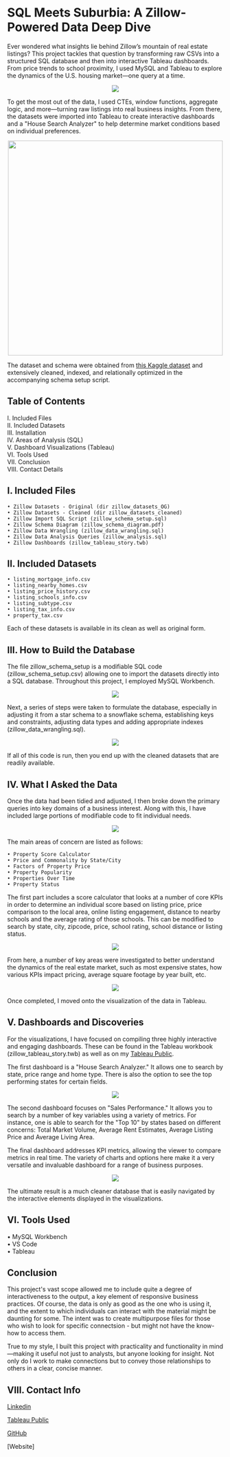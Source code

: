 
# SQL Meets Suburbia: A Zillow-Powered Data Deep Dive

Ever wondered what insights lie behind Zillow’s mountain of real estate listings? This project tackles that question by transforming raw CSVs into a structured SQL database and then into interactive Tableau dashboards. From price trends to school proximity, I used MySQL and Tableau to explore the dynamics of the U.S. housing market—one query at a time.  

<p align="center">
  <img src="images/image_1_zillow_logo.jpeg"/>
</p>

To get the most out of the data, I used CTEs, window functions, aggregate logic, and more—turning raw listings into real business insights. From there, the datasets were imported into Tableau to create interactive dashboards and a "House Search Analyzer" to help determine market conditions based on individual preferences. 

<p align="center">
  <img src="images/image_2_house_analyzer_dash.jpg", width=500/>
</p>

The dataset and schema were obtained from [this Kaggle dataset](https://www.kaggle.com/datasets/tonygordonjr/zillow-real-estate-data) and extensively cleaned, indexed, and relationally optimized in the accompanying schema setup script.


## Table of Contents

I. Included Files \
II. Included Datasets \
III. Installation \
IV. Areas of Analysis (SQL) \
V. Dashboard Visualizations (Tableau) \
VI. Tools Used \
VII. Conclusion \
VIII. Contact Details


## I. Included Files

    • Zillow Datasets - Original (dir zillow_datasets_OG)
    • Zillow Datasets - Cleaned (dir zillow_datasets_cleaned)
    • Zillow Import SQL Script (zillow_schema_setup.sql)
    • Zillow Schema Diagram (zillow_schema_diagram.pdf)
    • Zillow Data Wrangling (zillow_data_wrangling.sql)
    • Zillow Data Analysis Queries (zillow_analysis.sql)
    • Zillow Dashboards (zillow_tableau_story.twb)


## II. Included Datasets

    • listing_mortgage_info.csv
    • listing_nearby_homes.csv
    • listing_price_history.csv
    • listing_schools_info.csv
    • listing_subtype.csv
    • listing_tax_info.csv
    • property_tax.csv

Each of these datasets is available in its clean as well as original form. 


## III. How to Build the Database

The file zillow_schema_setup is a modifiable SQL code (zillow_schema_setup.csv) allowing one to import the datasets directly into a SQL database. Throughout this project, I employed MySQL Workbench. 

<p align="center">
  <img src="images/image_3_schema_setup.jpg"/>
</p>

Next, a series of steps were taken to formulate the database, especially in adjusting it from a star schema to a snowflake schema, establishing keys and constraints, adjusting data types and adding appropriate indexes (zillow_data_wrangling.sql). 

<p align="center">
  <img src="images/image_4_data_wrangling.jpg"/>
</p>

If all of this code is run, then you end up with the cleaned datasets that are readily available.


## IV. What I Asked the Data

Once the data had been tidied and adjusted, I then broke down the primary queries into key domains of a business interest. Along with this, I have included large portions of modifiable code to fit individual needs. 

<p align="center">
  <img src="images/image_5_uncomment_code.jpg"/>
</p>

The main areas of concern are listed as follows:

    • Property Score Calculator
    • Price and Commonality by State/City
    • Factors of Property Price
    • Property Popularity
    • Properties Over Time
    • Property Status

The first part includes a score calculator that looks at a number of core KPIs in order to determine an individual score based on listing price, price comparison to the local area, online listing engagement, distance to nearby schools and the average rating of those schools. This can be modified to search by state, city, zipcode, price, school rating, school distance or listing status. 

<p align="center">
  <img src="images/image_6_house_calc.jpg"/>
</p>

From here, a number of key areas were investigated to better understand the dynamics of the real estate market, such as most expensive states, how various KPIs impact pricing, average square footage by year built, etc. 

<p align="center">
  <img src="images/image_7_year_avg_price.jpg"/>
</p>

Once completed, I moved onto the visualization of the data in Tableau.


## V. Dashboards and Discoveries

For the visualizations, I have focused on compiling three highly interactive and engaging dashboards. These can be found in the Tableau workbook (zillow_tableau_story.twb) as well as on my [Tableau Public](https://public.tableau.com/app/profile/analyticsbyjake).

The first dashboard is a "House Search Analyzer." It allows one to search by state, price range and home type. There is also the option to see the top performing states for certain fields. 

<p align="center">
  <img src="images/image_8_top_5_calc.jpg"/>
</p>

The second dashboard focuses on "Sales Performance." It allows you to search by a number of key variables using a variety of metrics. For instance, one is able to search for the "Top 10" by states based on different concerns: Total Market Volume, Average Rent Estimates, Average Listing Price and Average Living Area. 

The final dashboard addresses KPI metrics, allowing the viewer to compare metrics in real time. The variety of charts and options  here make it a very versatile and invaluable dashboard for a range of business purposes. 

<p align="center">
  <img src="images/image_9_kpi_metrics_db.jpg"/>
</p>

The ultimate result is a much cleaner database that is easily navigated by the interactive elements displayed in the visualizations. 


## VI. Tools Used

• MySQL Workbench \
• VS Code \
• Tableau 


## Conclusion

This project's vast scope allowed me to include quite a degree of interactiveness to the output, a key element of responsive business practices. Of course, the data is only as good as the one who is using it, and the extent to which individuals can interact with the material might be daunting for some. The intent was to create multipurpose files for those who wish to look for specific connectsion - but might not have the know-how to access them. 

True to my style, I built this project with practicality and functionality in mind—making it useful not just to analysts, but anyone looking for insight. Not only do I work to make connections but to convey those relationships to others in a clear, concise manner. 


## VIII. Contact Info

[Linkedin](www.linkedin.com/in/jacob-maze-8a4a0772)

[Tableau Public](https://public.tableau.com/app/profile/analyticsbyjake)

[GitHub](https://github.com/AnalyticsByJake)

[Website]

